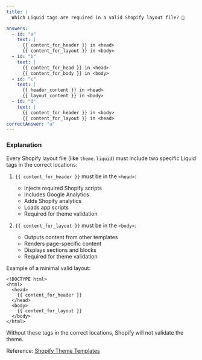 ```yaml
---
title: |
  Which Liquid tags are required in a valid Shopify layout file? 📄

answers:
  - id: "a"
    text: |
      {{ content_for_header }} in <head>
      {{ content_for_layout }} in <body>
  - id: "b"
    text: |
      {{ content_for_head }} in <head>
      {{ content_for_body }} in <body>
  - id: "c"
    text: |
      {{ header_content }} in <head>
      {{ layout_content }} in <body>
  - id: "d"
    text: |
      {{ content_for_header }} in <body>
      {{ content_for_layout }} in <head>
correctAnswer: "a"
---
```


### Explanation

Every Shopify layout file (like `theme.liquid`) must include two specific Liquid tags in the correct locations:

1. `{{ content_for_header }}` must be in the `<head>`:
   - Injects required Shopify scripts
   - Includes Google Analytics
   - Adds Shopify analytics
   - Loads app scripts
   - Required for theme validation

2. `{{ content_for_layout }}` must be in the `<body>`:
   - Outputs content from other templates
   - Renders page-specific content
   - Displays sections and blocks
   - Required for theme validation

Example of a minimal valid layout:
```liquid
<!DOCTYPE html>
<html>
  <head>
    {{ content_for_header }}
  </head>
  <body>
    {{ content_for_layout }}
  </body>
</html>
```

Without these tags in the correct locations, Shopify will not validate the theme.

Reference: [Shopify Theme Templates](https://shopify.dev/themes/architecture/templates) 